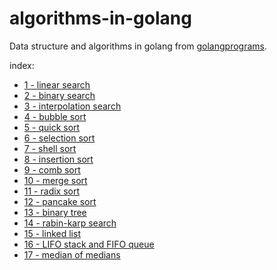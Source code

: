# algorithms-in-golang

Data structure and algorithms in golang from [golangprograms](http://www.golangprograms.com/data-structure-and-algorithms.html).

index:

- [1 - linear search](https://github.com/silenceshell/algorithms-in-golang/blob/master/searching/linear-search.go)
- [2 - binary search](https://github.com/silenceshell/algorithms-in-golang/blob/master/searching/binary-search.go)
- [3 - interpolation search](https://github.com/silenceshell/algorithms-in-golang/blob/master/searching/interpolation-search.go)
- [4 - bubble sort](https://github.com/silenceshell/algorithms-in-golang/blob/master/sorting/bubble-sort.go)
- [5 - quick sort](https://github.com/silenceshell/algorithms-in-golang/blob/master/sorting/quick-sort.go)
- [6 - selection sort](https://github.com/silenceshell/algorithms-in-golang/blob/master/sorting/selection-sort.go)
- [7 - shell sort](https://github.com/silenceshell/algorithms-in-golang/blob/master/sorting/shell-sort.go)
- [8 - insertion sort](https://github.com/silenceshell/algorithms-in-golang/blob/master/sorting/insertion-sort.go)
- [9 - comb sort](https://github.com/silenceshell/algorithms-in-golang/blob/master/sorting/comb-sort.go)
- [10 - merge sort](https://github.com/silenceshell/algorithms-in-golang/blob/master/sorting/merge-sort.go)
- [11 - radix sort](https://github.com/silenceshell/algorithms-in-golang/blob/master/sorting/radix-sort.go)
- [12 - pancake sort](https://github.com/silenceshell/algorithms-in-golang/blob/master/sorting/pancake-sort.go)
- [13 - binary tree](https://github.com/silenceshell/algorithms-in-golang/blob/master/data-structure/sorted-binary-tree.go)
- [14 - rabin-karp search](https://github.com/silenceshell/algorithms-in-golang/blob/master/searching/rabin-karp.go)
- [15 - linked list](https://github.com/silenceshell/algorithms-in-golang/blob/master/data-structure/linked-list.go)
- [16 - LIFO stack and FIFO queue](https://github.com/silenceshell/algorithms-in-golang/blob/master/data-structure/stack-queue.go)
- [17 - median of medians](https://github.com/silenceshell/algorithms-in-golang/blob/master/searching/median-of-medians.go)